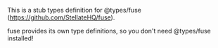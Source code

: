 This is a stub types definition for @types/fuse (https://github.com/StellateHQ/fuse).

fuse provides its own type definitions, so you don't need @types/fuse installed!